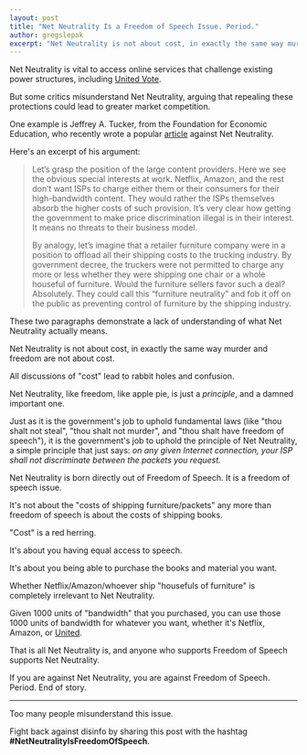 ```yaml
---
layout: post
title: "Net Neutrality Is a Freedom of Speech Issue. Period."
author: gregslepak
excerpt: "Net Neutrality is not about cost, in exactly the same way murder and freedom are not about cost. It's about you having equal access to speech, and is vital to services like United."
---
```


Net Neutrality is vital to access online services that challenge existing power structures, including [United Vote](/2017/11/06/announcing-united-vote/).

But some critics misunderstand Net Neutrality, arguing that repealing these protections could lead to greater market competition.

One example is Jeffrey A. Tucker, from the Foundation for Economic Education, who recently wrote a popular [article](https://fee.org/articles/goodbye-net-neutrality-hello-competition/) against Net Neutrality.

Here's an excerpt of his argument:

> Let’s grasp the position of the large content providers. Here we see the obvious special interests at work. Netflix, Amazon, and the rest don’t want ISPs to charge either them or their consumers for their high-bandwidth content. They would rather the ISPs themselves absorb the higher costs of such provision. It’s very clear how getting the government to make price discrimination illegal is in their interest. It means no threats to their business model.
>
> By analogy, let’s imagine that a retailer furniture company were in a position to offload all their shipping costs to the trucking industry. By government decree, the truckers were not permitted to charge any more or less whether they were shipping one chair or a whole houseful of furniture. Would the furniture sellers favor such a deal? Absolutely. They could call this “furniture neutrality” and fob it off on the public as preventing control of furniture by the shipping industry.

These two paragraphs demonstrate a lack of understanding of what Net Neutrality actually means.

Net Neutrality is not about cost, in exactly the same way murder and freedom are not about cost.

All discussions of "cost" lead to rabbit holes and confusion.

Net Neutrality, like freedom, like apple pie, is just a *principle*, and a damned important one.

Just as it is the government's job to uphold fundamental laws (like "thou shalt not steal", "thou shalt not murder", and "thou shalt have freedom of speech"), it is the government's job to uphold the principle of Net Neutrality, a simple principle that just says: *on any given Internet connection, your ISP shall not discriminate between the packets you request.*

Net Neutrality is born directly out of Freedom of Speech. It is a freedom of speech issue.

It's not about the "costs of shipping furniture/packets" any more than freedom of speech is about the costs of shipping books.

"Cost" is a red herring.

It's about you having equal access to speech.

It's about you being able to purchase the books and material you want.

Whether Netflix/Amazon/whoever ship "housefuls of furniture" is completely irrelevant to Net Neutrality.

Given 1000 units of "bandwidth" that you purchased, you can use those 1000 units of bandwidth for whatever you want, whether it's Netflix, Amazon, or [United](https://united.vote).

That is all Net Neutrality is, and anyone who supports Freedom of Speech supports Net Neutrality.

If you are against Net Neutrality, you are against Freedom of Speech. Period. End of story.

----------

Too many people misunderstand this issue.

Fight back against disinfo by sharing this post with the hashtag **#NetNeutralityIsFreedomOfSpeech**.
